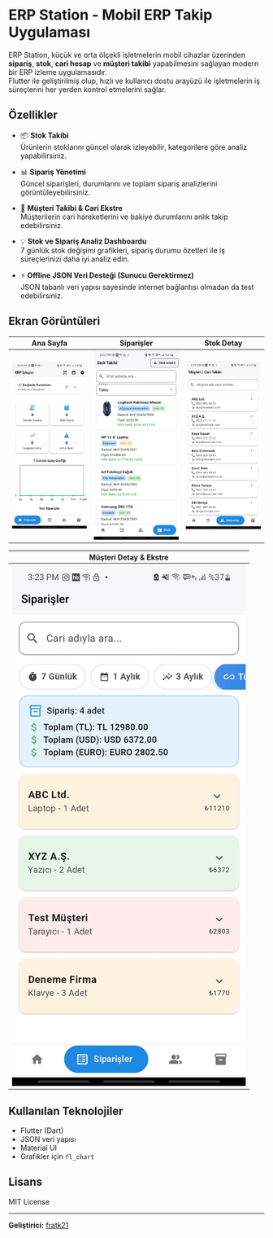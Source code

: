 # ERP Station - Mobil ERP Takip Uygulaması

ERP Station, küçük ve orta ölçekli işletmelerin mobil cihazlar üzerinden **sipariş**, **stok**, **cari hesap** ve **müşteri takibi** yapabilmesini sağlayan modern bir ERP izleme uygulamasıdır.  
Flutter ile geliştirilmiş olup, hızlı ve kullanıcı dostu arayüzü ile işletmelerin iş süreçlerini her yerden kontrol etmelerini sağlar.

## Özellikler

- 📦 **Stok Takibi**  
  Ürünlerin stoklarını güncel olarak izleyebilir, kategorilere göre analiz yapabilirsiniz.

- 📊 **Sipariş Yönetimi**  
  Güncel siparişleri, durumlarını ve toplam sipariş analizlerini görüntüleyebilirsiniz.

- 👤 **Müşteri Takibi & Cari Ekstre**  
  Müşterilerin cari hareketlerini ve bakiye durumlarını anlık takip edebilirsiniz.

- 💡 **Stok ve Sipariş Analiz Dashboardu**  
  7 günlük stok değişimi grafikleri, sipariş durumu özetleri ile iş süreçlerinizi daha iyi analiz edin.

- ⚡ **Offline JSON Veri Desteği (Sunucu Gerektirmez)**  
  JSON tabanlı veri yapısı sayesinde internet bağlantısı olmadan da test edebilirsiniz.

## Ekran Görüntüleri

| Ana Sayfa | Siparişler | Stok Detay |
|-----------|------------|-------------|
| ![0](https://github.com/fratk21/erp/blob/main/erp_station/screenshot/0.jpg) | ![1](https://github.com/fratk21/erp/blob/main/erp_station/screenshot/1.jpg) | ![2](https://github.com/fratk21/erp/blob/main/erp_station/screenshot/2.jpg) |

| Müşteri Detay & Ekstre |
|------------------------|
| ![3](https://github.com/fratk21/erp/blob/main/erp_station/screenshot/3.jpg) |

## Kullanılan Teknolojiler

- Flutter (Dart)
- JSON veri yapısı
- Material UI
- Grafikler için `fl_chart`


## Lisans

MIT License

---

**Geliştirici:** [fratk21](https://github.com/fratk21)  
